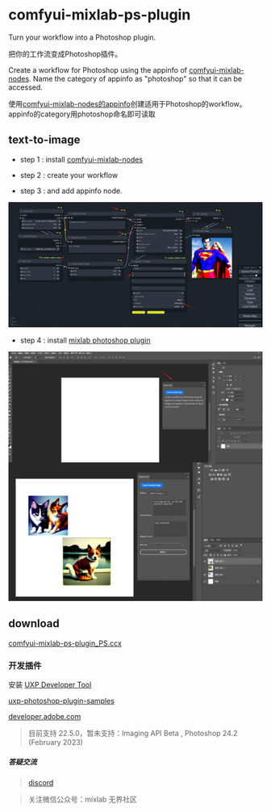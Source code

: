 # comfyui-mixlab-ps-plugin

Turn your workflow into a Photoshop plugin.

把你的工作流变成Photoshop插件。


Create a workflow for Photoshop using the appinfo of [comfyui-mixlab-nodes](https://github.com/shadowcz007/comfyui-mixlab-nodes). Name the category of appinfo as "photoshop" so that it can be accessed.

使用[comfyui-mixlab-nodes的appinfo](https://github.com/shadowcz007/comfyui-mixlab-nodes)创建适用于Photoshop的workflow。 appinfo的category用photoshop命名即可读取


## text-to-image 

- step 1 : install [comfyui-mixlab-nodes](https://github.com/shadowcz007/comfyui-mixlab-nodes)

- step 2 : create your workflow

- step 3 : and add appinfo node.

![](./examples/text-to-image.png)

- step 4 : install [mixlab photoshop plugin](https://github.com/shadowcz007/comfyui-ps-plugin/blob/main/dist/comfyui-mixlab-ps-plugin_PS.ccx)

![](./examples/text-to-image-ps.jpg)

## download
[comfyui-mixlab-ps-plugin_PS.ccx](./dist/comfyui-mixlab-ps-plugin_PS.ccx)


### 开发插件

安装 [UXP Developer Tool](https://developer.adobe.com/photoshop/uxp/2022/guides/devtool/)  

[uxp-photoshop-plugin-samples](https://github.com/AdobeDocs/uxp-photoshop-plugin-samples/blob/main/cross-compatible-js-sample/src/index.js)

[developer.adobe.com](https://developer.adobe.com/photoshop/uxp/2022/)


> 目前支持 22.5.0，暂未支持：Imaging API Beta , Photoshop 24.2 (February 2023)



##### 答疑交流

> [discord](https://discord.gg/cXs9vZSqeK)

> 关注微信公众号：mixlab 无界社区

